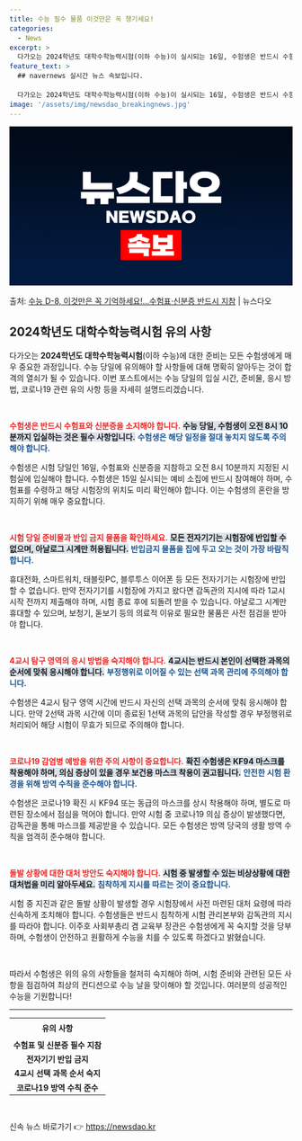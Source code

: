 ```yaml
---
title: 수능 필수 물품 이것만은 꼭 챙기세요!
categories:
  - News
excerpt: >
  다가오는 2024학년도 대학수학능력시험(이하 수능)이 실시되는 16일, 수험생은 반드시 수험표와 신분증을 지…
feature_text: >
  ## navernews 실시간 뉴스 속보입니다.

  다가오는 2024학년도 대학수학능력시험(이하 수능)이 실시되는 16일, 수험생은 반드시 수험표와 신분증을 지…
image: '/assets/img/newsdao_breakingnews.jpg'
---
```


![뉴스다오 속보](/assets/img/newsdao_breakingnews.jpg)

<p>출처: <a href="https://newsdao.kr/2452" rel="dofollow">수능 D-8, 이것만은 꼭 기억하세요!…수험표·신분증 반드시 지참</a> | 뉴스다오</p>

<h2 data-ke-size="size26">2024학년도 대학수학능력시험 유의 사항</h2>

<p data-ke-size="size16">다가오는 <b>2024학년도 대학수학능력시험</b>(이하 수능)에 대한 준비는 모든 수험생에게 매우 중요한 과정입니다. 수능 당일에 유의해야 할 사항들에 대해 명확히 알아두는 것이 합격의 열쇠가 될 수 있습니다. 이번 포스트에서는 수능 당일의 입실 시간, 준비물, 응시 방법, 코로나19 관련 유의 사항 등을 자세히 설명드리겠습니다.</p>

<p data-ke-size="size16">&nbsp;</p>

<b><span style="color: #ee2323;">수험생은 반드시 수험표와 신분증을 소지해야 합니다.</span></b> <b><span style="background-color: #21538527;">수능 당일, 수험생이 오전 8시 10분까지 입실하는 것은 필수 사항입니다.</span></b> <b><span style="color: #1a5490;">수험생은 해당 일정을 절대 놓치지 않도록 주의해야 합니다.</span></b>

<p data-ke-size="size16">수험생은 시험 당일인 16일, 수험표와 신분증을 지참하고 오전 8시 10분까지 지정된 시험실에 입실해야 합니다. 수험생은 15일 실시되는 예비 소집에 반드시 참여해야 하며, 수험표를 수령하고 해당 시험장의 위치도 미리 확인해야 합니다. 이는 수험생의 혼란을 방지하기 위해 매우 중요합니다.</p>

<p data-ke-size="size16">&nbsp;</p>

<b><span style="color: #ee2323;">시험 당일 준비물과 반입 금지 물품을 확인하세요.</span></b> <b><span style="background-color: #21538527;">모든 전자기기는 시험장에 반입할 수 없으며, 아날로그 시계만 허용됩니다.</span></b> <b><span style="color: #1a5490;">반입금지 물품을 집에 두고 오는 것이 가장 바람직합니다.</span></b>

<p data-ke-size="size16">휴대전화, 스마트워치, 태블릿PC, 블루투스 이어폰 등 모든 전자기기는 시험장에 반입할 수 없습니다. 만약 전자기기를 시험장에 가지고 왔다면 감독관의 지시에 따라 1교시 시작 전까지 제출해야 하며, 시험 종료 후에 되돌려 받을 수 있습니다. 아날로그 시계만 휴대할 수 있으며, 보청기, 돋보기 등의 의료적 이유로 필요한 물품은 사전 점검을 받아야 합니다.</p>

<p data-ke-size="size16">&nbsp;</p>

<b><span style="color: #ee2323;">4교시 탐구 영역의 응시 방법을 숙지해야 합니다.</span></b> <b><span style="background-color: #21538527;">4교시는 반드시 본인이 선택한 과목의 순서에 맞춰 응시해야 합니다.</span></b> <b><span style="color: #1a5490;">부정행위로 이어질 수 있는 선택 과목 관리에 주의해야 합니다.</span></b>

<p data-ke-size="size16">수험생은 4교시 탐구 영역 시간에 반드시 자신의 선택 과목의 순서에 맞춰 응시해야 합니다. 만약 2선택 과목 시간에 이미 종료된 1선택 과목의 답안을 작성할 경우 부정행위로 처리되어 해당 시험이 무효가 되므로 주의해야 합니다.</p>

<p data-ke-size="size16">&nbsp;</p>

<b><span style="color: #ee2323;">코로나19 감염병 예방을 위한 주의 사항이 중요합니다.</span></b> <b><span style="background-color: #21538527;">확진 수험생은 KF94 마스크를 착용해야 하며, 의심 증상이 있을 경우 보건용 마스크 착용이 권고됩니다.</span></b> <b><span style="color: #1a5490;">안전한 시험 환경을 위해 방역 수칙을 준수해야 합니다.</span></b>

<p data-ke-size="size16">수험생은 코로나19 확진 시 KF94 또는 동급의 마스크를 상시 착용해야 하며, 별도로 마련된 장소에서 점심을 먹어야 합니다. 만약 시험 중 코로나19 의심 증상이 발생했다면, 감독관을 통해 마스크를 제공받을 수 있습니다. 모든 수험생은 방역 당국의 생활 방역 수칙을 엄격히 준수해야 합니다.</p>

<p data-ke-size="size16">&nbsp;</p>

<b><span style="color: #ee2323;">돌발 상황에 대한 대처 방안도 숙지해야 합니다.</span></b> <b><span style="background-color: #21538527;">시험 중 발생할 수 있는 비상상황에 대한 대처법을 미리 알아두세요.</span></b> <b><span style="color: #1a5490;">침착하게 지시를 따르는 것이 중요합니다.</span></b>

<p data-ke-size="size16">시험 중 지진과 같은 돌발 상황이 발생할 경우 시험장에서 사전 마련된 대처 요령에 따라 신속하게 조치해야 합니다. 수험생들은 반드시 침착하게 시험 관리본부와 감독관의 지시를 따라야 합니다. 이주호 사회부총리 겸 교육부 장관은 수험생에게 꼭 숙지할 것을 당부하며, 수험생이 안전하고 원활하게 수능을 치를 수 있도록 하겠다고 밝혔습니다.</p>

<p data-ke-size="size16">&nbsp;</p>

<p data-ke-size="size16">따라서 수험생은 위의 유의 사항들을 철저히 숙지해야 하며, 시험 준비와 관련된 모든 사항을 점검하여 최상의 컨디션으로 수능 날을 맞이해야 할 것입니다. 여러분의 성공적인 수능을 기원합니다!</p>

<hr>
<table style="width: 100%;">
    <tr>
        <td style="text-align: center; height: 30px;"><b>유의 사항</b></td>
    </tr>
    <tr>
        <td style="text-align: center; height: 17px;"><b>수험표 및 신분증 필수 지참</b></td>
    </tr>
    <tr>
        <td style="text-align: center; height: 17px;"><b>전자기기 반입 금지</b></td>
    </tr>
    <tr>
        <td style="text-align: center; height: 17px;"><b>4교시 선택 과목 순서 숙지</b></td>
    </tr>
    <tr>
        <td style="text-align: center; height: 17px;"><b>코로나19 방역 수칙 준수</b></td>
    </tr>
</table>
<p data-ke-size="size16">&nbsp;</p> 

신속 뉴스 바로가기 👉 <a href="https://newsdao.kr" rel="dofollow">https://newsdao.kr</a>


